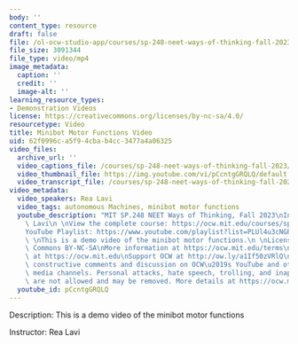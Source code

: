 ```yaml
---
body: ''
content_type: resource
draft: false
file: /ol-ocw-studio-app/courses/sp-248-neet-ways-of-thinking-fall-2023/sp248-minibot-functions_360p_16_9.mp4
file_size: 3091344
file_type: video/mp4
image_metadata:
  caption: ''
  credit: ''
  image-alt: ''
learning_resource_types:
- Demonstration Videos
license: https://creativecommons.org/licenses/by-nc-sa/4.0/
resourcetype: Video
title: Minibot Motor Functions Video
uid: 62f0996c-a5f9-4cba-b4cc-3477a4a06325
video_files:
  archive_url: ''
  video_captions_file: /courses/sp-248-neet-ways-of-thinking-fall-2023/sp248-minibot-functions_captions.vtt
  video_thumbnail_file: https://img.youtube.com/vi/pCcntgGRQLQ/default.jpg
  video_transcript_file: /courses/sp-248-neet-ways-of-thinking-fall-2023/sp248-minibot-functions_transcript.pdf
video_metadata:
  video_speakers: Rea Lavi
  video_tags: autonomous Machines, minibot motor functions
  youtube_description: "MIT SP.248 NEET Ways of Thinking, Fall 2023\nInstructor: Rea\
    \ Lavi\n \nView the complete course: https://ocw.mit.edu/courses/sp-248-neet-ways-of-thinking-fall-2023\n\
    YouTube Playlist: https://www.youtube.com/playlist?list=PLUl4u3cNGP632sNhilFWDK_ZFoulP5SXO\n\
    \ \nThis is a demo video of the minibot motor functions.\n \nLicense: Creative\
    \ Commons BY-NC-SA\nMore information at https://ocw.mit.edu/terms\nMore courses\
    \ at https://ocw.mit.edu\nSupport OCW at http://ow.ly/a1If50zVRlQ\n \nWe encourage\
    \ constructive comments and discussion on OCW\u2019s YouTube and other social\
    \ media channels. Personal attacks, hate speech, trolling, and inappropriate comments\
    \ are not allowed and may be removed. More details at https://ocw.mit.edu/comments."
  youtube_id: pCcntgGRQLQ
---
```

Description: This is a demo video of the minibot motor functions

Instructor: Rea Lavi
